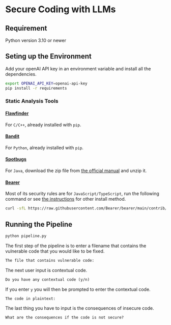 # Secure Coding with LLMs

## Requirement
Python version 3.10 or newer

## Seting up the Environment

Add your openAI API key in an environment variable and install all the dependencies.

```bash
export OPENAI_API_KEY=openai-api-key
pip install -r requirements
```

### Static Analysis Tools

#### [Flawfinder](https://dwheeler.com/flawfinder/)

For `C/C++`, already installed with `pip`.

#### [Bandit](https://bandit.readthedocs.io/en/latest/)

For `Python`, already installed with `pip`.

#### [Spotbugs](http://spotbugs.readthedocs.io/en/latest/)

For `Java`, download the zip file from [the official manual](https://spotbugs.readthedocs.io/en/latest/installing.html) and unzip it.

#### [Bearer](https://docs.bearer.com)

Most of its security rules are for `JavaScript/TypeScript`, run the following command or see [the instructions](https://docs.bearer.com/reference/installation/) for other install method.

```bash
curl -sfL https://raw.githubusercontent.com/Bearer/bearer/main/contrib/install.sh | sh
```

## Running the Pipeline

```bash
python pipeline.py
```

The first step of the pipeline is to enter a filename that contains the vulnerable code that you would like to be fixed.

```txt
The file that contains vulnerable code:
```

The next user input is contextual code.

```txt
Do you have any contextual code (y/n)
```

If you enter `y` you will then be prompted to enter the contextual code.

```txt
The code in plaintext:
```

The last thing you have to input is the consequences of insecure code.

```txt
What are the consequences if the code is not secure?
```
